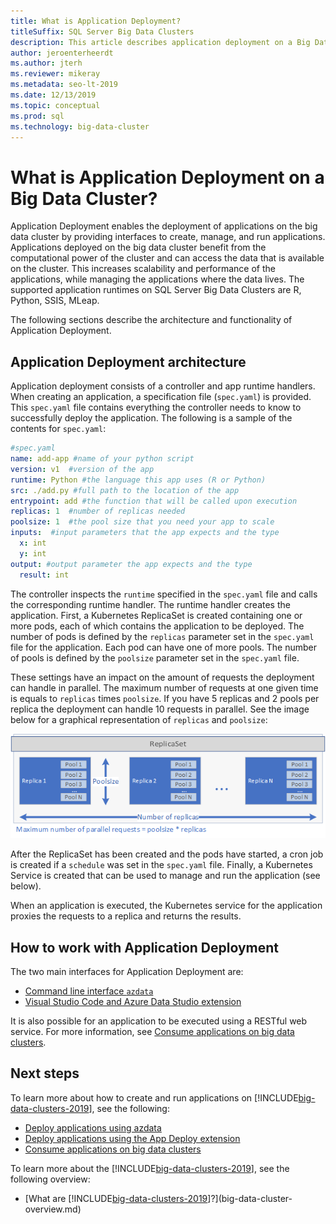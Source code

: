 ```yaml
---
title: What is Application Deployment?
titleSuffix: SQL Server Big Data Clusters
description: This article describes application deployment on a Big Data Clusters for SQL Server 2019.
author: jeroenterheerdt 
ms.author: jterh
ms.reviewer: mikeray
ms.metadata: seo-lt-2019
ms.date: 12/13/2019
ms.topic: conceptual
ms.prod: sql
ms.technology: big-data-cluster
---
```


# What is Application Deployment on a Big Data Cluster?

Application Deployment enables the deployment of applications on the big data cluster by providing interfaces to create, manage, and run applications. Applications deployed on the big data cluster benefit from the computational power of the cluster and can access the data that is available on the cluster. This increases scalability and performance of the applications, while managing the applications where the data lives. The supported application runtimes on SQL Server Big Data Clusters are R, Python, SSIS, MLeap.

The following sections describe the architecture and functionality of Application Deployment.

## Application Deployment architecture

Application deployment consists of a controller and app runtime handlers. When creating an application, a specification file (`spec.yaml`) is provided. This `spec.yaml` file contains everything the controller needs to know to successfully deploy the application. The following is a sample of the contents for `spec.yaml`:

```yaml
#spec.yaml
name: add-app #name of your python script
version: v1  #version of the app
runtime: Python #the language this app uses (R or Python)
src: ./add.py #full path to the location of the app
entrypoint: add #the function that will be called upon execution
replicas: 1  #number of replicas needed
poolsize: 1  #the pool size that you need your app to scale
inputs:  #input parameters that the app expects and the type
  x: int
  y: int
output: #output parameter the app expects and the type
  result: int
```

The controller inspects the `runtime` specified in the `spec.yaml` file and calls the corresponding runtime handler. The runtime handler creates the application. First, a Kubernetes ReplicaSet is created containing one or more pods, each of which contains the application to be deployed. The number of pods is defined by the `replicas` parameter set in the `spec.yaml` file for the application. Each pod can have one of more pools. The number of pools is defined by the `poolsize` parameter set in the `spec.yaml` file.

These settings have an impact on the amount of requests the deployment can handle in parallel. The maximum number of requests at one given time is equals to `replicas` times `poolsize`. If you have 5 replicas and 2 pools per replica the deployment can handle 10 requests in parallel. See the image below for a graphical representation of `replicas` and `poolsize`:

![Poolsize and replicas](media/big-data-cluster-create-apps/poolsize-vs-replicas.png)

After the ReplicaSet has been created and the pods have started, a cron job is created if a `schedule` was set in the `spec.yaml` file. Finally, a Kubernetes Service is created that can be used to manage and run the application (see below).

When an application is executed, the Kubernetes service for the application proxies the requests to a replica and returns the results.

## How to work with Application Deployment

The two main interfaces for Application Deployment are: 
- [Command line interface `azdata`](big-data-cluster-create-apps.md)
- [Visual Studio Code and Azure Data Studio extension](app-deployment-extension.md)

It is also possible for an application to be executed using a RESTful web service. For more information, see [Consume applications on big data clusters](big-data-cluster-consume-apps.md).

## Next steps

To learn more about how to create and run applications on [!INCLUDE[big-data-clusters-2019](../includes/ssbigdataclusters-ss-nover.md)], see the following:

- [Deploy applications using azdata](big-data-cluster-create-apps.md)
- [Deploy applications using the App Deploy extension](app-deployment-extension.md)
- [Consume applications on big data clusters](big-data-cluster-consume-apps.md)

To learn more about the [!INCLUDE[big-data-clusters-2019](../includes/ssbigdataclusters-ss-nover.md)], see the following overview:

- [What are [!INCLUDE[big-data-clusters-2019](../includes/ssbigdataclusters-ver15.md)]?](big-data-cluster-overview.md)

